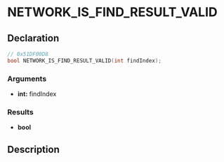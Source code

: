 # NETWORK_IS_FIND_RESULT_VALID

## Declaration
```cpp
// 0x51DF00D8
bool NETWORK_IS_FIND_RESULT_VALID(int findIndex);
```

### Arguments
- **int:** findIndex

### Results
- **bool**

## Description
